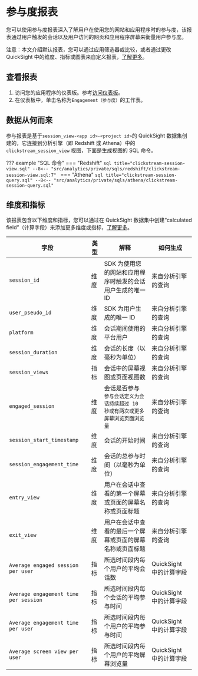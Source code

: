 # 参与度报表

您可以使用参与度报表深入了解用户在使用您的网站和应用程序时的参与度，该报表通过用户触发的会话以及用户访问的网页和应用程序屏幕来衡量用户参与度。

注意：本文介绍默认报表，您可以通过应用筛选器或比较，或者通过更改 QuickSight 中的维度、指标或图表来自定义报表，[了解更多](https://docs.aws.amazon.com/quicksight/latest/user/working-with-visuals.html)。


## 查看报表
1. 访问您的应用程序的仪表板。参考[访问仪表板](index.md)。
2. 在仪表板中，单击名称为`Engagement（参与度）`的工作表。

## 数据从何而来

参与报表是基于`session_view-<app id>-<project id>`的 QuickSight 数据集创建的，它连接到分析引擎（即 Redshift 或 Athena）中的 `clickstream_session_view` 视图，下面是生成视图的 SQL 命令。

??? example "SQL 命令"
    === "Redshift"
        ```sql title="clickstream-session-view.sql"
        --8<-- "src/analytics/private/sqls/redshift/clickstream-session-view.sql:7"
        ```
    === "Athena"
        ```sql title="clickstream-session-query.sql"
        --8<-- "src/analytics/private/sqls/athena/clickstream-session-query.sql"
        ```

## 维度和指标
该报表包含以下维度和指标，您可以通过在 QuickSight 数据集中创建“calculated field”（计算字段）来添加更多维度或指标，[了解更多](https://docs.aws.amazon.com/quicksight/latest/user/adding-a-calculated-field-analysis.html)。

| 字段                            | 类型  | 解释                            | 如何生成      |
|-------------------------------|-----|-------------------------------|-----------|
|`session_id`| 维度  | SDK 为使用您的网站和应用程序时触发的会话用户生成的唯一 ID | 来自分析引擎的查询|
|`user_pseudo_id`| 维度  | SDK 为用户生成的唯一 ID | 来自分析引擎的查询|
|`platform`| 维度  | 会话期间使用的平台用户 | 来自分析引擎的查询|
|`session_duration`| 维度  | 会话的长度（以毫秒为单位）| 来自分析引擎的查询|
|`session_views`| 指标  | 会话中的屏幕视图或页面视图数 | 来自分析引擎的查询|
|`engaged_session`| 维度  | 会话是否参与 </br>`参与会话定义为会话持续超过 10 秒或有两次或更多屏幕浏览页面浏览量` | 来自分析引擎的查询|
|`session_start_timestamp`| 维度  | 会话的开始时间 | 来自分析引擎的查询|
|`session_engagement_time`| 维度  | 会话的总参与时间（以毫秒为单位）| 来自分析引擎的查询|
|`entry_view`| 维度  | 用户在会话中查看的第一个屏幕或页面的屏幕名称或页面标题 | 来自分析引擎的查询|
|`exit_view`| 维度  | 用户在会话中查看的最后一个屏幕或页面的屏幕名称或页面标题 | 来自分析引擎的查询|
|`Average engaged session per user`| 指标  | 所选时间段内每个用户的平均会话数 | QuickSight 中的计算字段|
|`Average engagement time per session`| 指标  | 所选时间段内每个会话的平均参与时间 | QuickSight 中的计算字段|
|`Average engagement time per user`| 指标  | 所选时间段内每个用户的平均参与时间 | QuickSight 中的计算字段|
|`Average screen view per user`| 指标  | 所选时间段内每个用户的平均屏幕浏览量 | QuickSight 中的计算字段|
